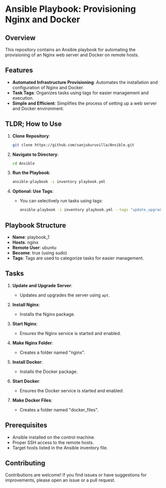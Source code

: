 # Ansible Playbook: Provisioning Nginx and Docker

## Overview

This repository contains an Ansible playbook for automating the provisioning of an Nginx web server and Docker on remote hosts.

## Features

- **Automated Infrastructure Provisioning**: Automates the installation and configuration of Nginx and Docker.
- **Task Tags**: Organizes tasks using tags for easier management and execution.
- **Simple and Efficient**: Simplifies the process of setting up a web server and Docker environment.

## TLDR; How to Use

1. **Clone Repository**:
   ```bash
   git clone https://github.com/sanjukuruvilla/Ansible.git
   ```

2. **Navigate to Directory**:
   ```bash
   cd Ansible
   ```

3. **Run the Playbook**:
   ```bash
   ansible-playbook -i inventory playbook.yml
   ```

4. **Optional: Use Tags**:
   - You can selectively run tasks using tags:
     ```bash
     ansible-playbook -i inventory playbook.yml --tags "update_upgrade,install_nginx"
     ```

## Playbook Structure

- **Name**: playbook_1
- **Hosts**: nginx
- **Remote User**: ubuntu
- **Become**: true (using sudo)
- **Tags**: Tags are used to categorize tasks for easier management.

## Tasks

1. **Update and Upgrade Server**:
   - Updates and upgrades the server using `apt`.

2. **Install Nginx**:
   - Installs the Nginx package.

3. **Start Nginx**:
   - Ensures the Nginx service is started and enabled.

4. **Make Nginx Folder**:
   - Creates a folder named "nginx".

5. **Install Docker**:
   - Installs the Docker package.

6. **Start Docker**:
   - Ensures the Docker service is started and enabled.

7. **Make Docker Files**:
   - Creates a folder named "docker_files".

## Prerequisites

- Ansible installed on the control machine.
- Proper SSH access to the remote hosts.
- Target hosts listed in the Ansible inventory file.

## Contributing

Contributions are welcome! If you find issues or have suggestions for improvements, please open an issue or a pull request.
